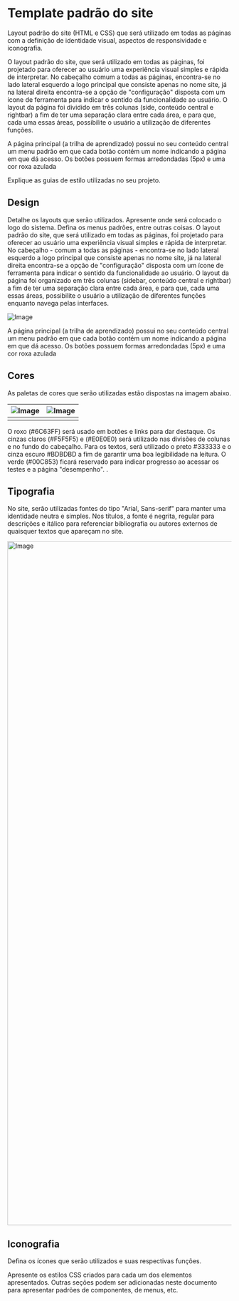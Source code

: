 # Template padrão do site

Layout padrão do site (HTML e CSS) que será utilizado em todas as páginas com a definição de identidade visual, aspectos de responsividade e iconografia. 

O layout padrão do site, que será utilizado em todas as páginas, foi projetado para oferecer ao usuário uma experiência visual simples e rápida de interpretar. No cabeçalho comum a todas as páginas, encontra-se no lado lateral esquerdo a logo principal que consiste apenas no nome site, já na lateral direita encontra-se a opção de "configuração" disposta  com um ícone de ferramenta para indicar o sentido da funcionalidade ao usuário. O layout da página foi dividido em três colunas (side, conteúdo central e rightbar) a fim de ter uma separação clara entre cada área, e para que, cada uma essas áreas, possibilite o usuário a utilização de diferentes funções. 

A página principal (a trilha de aprendizado) possui no seu conteúdo central um menu padrão em que cada botão contém um nome indicando a página em que dá acesso. Os botões possuem formas arredondadas (5px) e uma cor roxa azulada

Explique as guias de estilo utilizadas no seu projeto.



## Design

Detalhe os layouts que serão utilizados. Apresente onde será colocado o logo do sistema. Defina os menus padrões, entre outras coisas.
O layout padrão do site, que será utilizado em todas as páginas, foi projetado para oferecer ao usuário uma experiência visual simples e rápida de interpretar. No cabeçalho - comum a todas as páginas - encontra-se no lado lateral esquerdo a logo principal que consiste apenas no nome site, já na lateral direita encontra-se a opção de "configuração" disposta  com um ícone de ferramenta para indicar o sentido da funcionalidade ao usuário. O layout da página foi organizado em três colunas (sidebar, conteúdo central e rightbar) a fim de ter uma separação clara entre cada área, e para que, cada uma essas áreas, possibilite o usuário a utilização de diferentes funções enquanto navega pelas interfaces. 

![Image](https://github.com/user-attachments/assets/1330658a-5ecf-4a26-869b-29097a8e5ac8)

A página principal (a trilha de aprendizado) possui no seu conteúdo central um menu padrão em que cada botão contém um nome indicando a página em que dá acesso. Os botões possuem formas arredondadas (5px) e uma cor roxa azulada

## Cores


As paletas de cores que serão utilizadas estão dispostas na imagem abaixo. 

| ![Image](https://github.com/user-attachments/assets/55804962-1d84-47f7-8507-981f7156c90e)|  ![Image](https://github.com/user-attachments/assets/b081d207-1c77-4114-8b79-375196a557d1)|
|--------|--------|
| | | 


O roxo (#6C63FF) será usado em botões e links para dar destaque.
Os cinzas claros (#F5F5F5) e (#E0E0E0) será utilizado nas divisões de colunas e no fundo do cabeçalho.
Para os textos, será utilizado o preto #333333 e o cinza escuro #BDBDBD a fim de garantir uma boa legibilidade na leitura.
O verde (#00C853) ficará reservado para indicar progresso ao acessar os testes e a página "desempenho".  .


## Tipografia

No site, serão utilizadas fontes do tipo "Arial, Sans-serif" para manter uma identidade neutra e simples. Nos títulos, a fonte é negrita, regular para descrições e itálico para referenciar bibliografia ou autores externos de quaisquer textos que apareçam no site. 

<img width="1024" height="1536" alt="Image" src="https://github.com/user-attachments/assets/02df4ddf-f938-4711-8d87-56def31c6a90" />


## Iconografia

Defina os ícones que serão utilizados e suas respectivas funções.

Apresente os estilos CSS criados para cada um dos elementos apresentados.
Outras seções podem ser adicionadas neste documento para apresentar padrões de componentes, de menus, etc.
